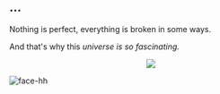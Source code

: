 ## ...

Nothing is perfect, everything is broken in some ways.

And that's why this *universe is so fascinating.*

<p align="center">
<img src="https://readme-typing-svg.demolab.com?font=Iosevka+Nerd+Font&weight=1500&pause=1000&color=6791C9&background=0C0E0F00&center=true&vCenter=true&width=500&lines=Touch+Some+Grass"/>


![face-hh](https://github-readme-stats.vercel.app/api/top-langs?username=raina268&show_icons=true&theme=tokyonight&layout=compact)

